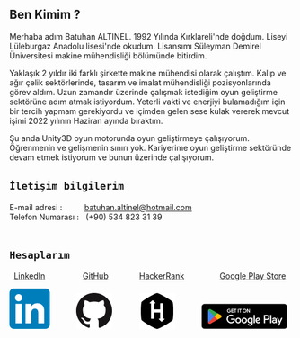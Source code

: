 ## Ben Kimim ?

Merhaba adım Batuhan ALTINEL. 1992 Yılında Kırklareli'nde doğdum. Liseyi Lüleburgaz Anadolu lisesi'nde okudum. Lisansımı Süleyman Demirel Üniversitesi makine mühendisliği bölümünde bitirdim. 

Yaklaşık 2 yıldır iki farklı şirkette makine mühendisi olarak çalıştım. Kalıp ve ağır çelik sektörlerinde, tasarım ve imalat mühendisliği pozisyonlarında görev aldım. Uzun zamandır üzerinde çalışmak istediğim oyun geliştirme sektörüne adım atmak istiyordum. Yeterli vakti ve enerjiyi bulamadığım için bir tercih yapmam gerekiyordu ve içimden gelen sese kulak vererek mevcut işimi 2022 yılının Haziran ayında bıraktım. 

Şu anda Unity3D oyun motorunda oyun geliştirmeye çalışıyorum. Öğrenmenin ve gelişmenin sınırı yok. Kariyerime oyun geliştirme sektöründe devam etmek istiyorum ve bunun üzerinde çalışıyorum.
## `İletişim bilgilerim`
E-mail adresi :$~$ $~$ $~$ $~$ $~$  batuhan.altinel@hotmail.com <br>
Telefon Numarası : $~$$~$(+90) 534 823 31 39
<br><br>
## `Hesaplarım`


 $~$ [LinkedIn](https://www.linkedin.com/in/batuhan-altinel/)
 $~$ $~$ $~$ $~$ $~$ $~$ $~$ $~$ [GitHub](https://github.com/BatuhanAltinel) $~$ $~$ $~$ $~$ $~$ $~$ $~$[HackerRank](https://www.hackerrank.com/batuhan_altinel?hr_r=1) 
 $~$ $~$ $~$ $~$ $~$ $~$ $~$ $~$[Google Play Store](https://play.google.com/store/apps/developer?id=Batuhan+ALTINEL)


![](Image/LinkedIn_icon.svg.png)$~$ $~$ $~$ $~$ $~$ $~$ 
![](Image/GitHub-Mark-64px.png)$~$ $~$ $~$ $~$ $~$ $~$
![](Image/icon-hackerrank-64.png)$~$ $~$ $~$ $~$ $~$ $~$
![](Image/googleplay.png)